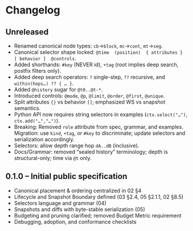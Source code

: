 # Changelog

## Unreleased
- Renamed canonical node types: `cb`→`block`, `mc`→`cont`, `mt`→`seg`.
- Canonical selector shape locked: `@time  (position)  { attributes }  [ behavior ]  @controls`.
- Added shorthands: `#key` (NEVER id), `+tag` (root implies deep search, postfix filters only).
- Added deep search operators: `?` single-step, `??` recursive, and `within(hops…) ?? { … }`.
- Added `@history` sugar for `@t0..@t-*`.
- Introduced controls: `@mode`, `@p`, `@limit`, `@order`, `@first`, `@unique`.
- Split attributes `{}` vs behavior `[]`; emphasized WS vs snapshot semantics.
- Python API now requires string selectors in examples (`ctx.select("…")`, `ctx.add("…","…")`).
- Breaking: Removed `role` attribute from spec, grammar, and examples. Migration: use `kind`, `+tag`, or `#key` to discriminate; update selectors and serialization accordingly.
- Selectors: allow depth range hop `dA..dB` (inclusive).
- Docs/Grammar: removed “sealed history” terminology; depth is structural-only; time via `@t` only.

## 0.1.0 – Initial public specification
- Canonical placement & ordering centralized in 02 §4
- Lifecycle and Snapshot Boundary defined (03 §2.4, 05 §2.1.1, 02 §8.5)
- Selectors language and grammar (04)
- Snapshots and diffs with byte-stable serialization (05)
- Budgeting and pruning clarified; removed Budget Metric requirement
- Debugging, adoption, and conformance checklists
